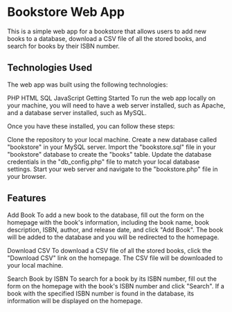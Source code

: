 # Bookstore Web App

This is a simple web app for a bookstore that allows users to add new books to a database, download a CSV file of all the stored books, and search for books by their ISBN number.

## Technologies Used
The web app was built using the following technologies:

PHP
HTML
SQL
JavaScript
Getting Started
To run the web app locally on your machine, you will need to have a web server installed, such as Apache, and a database server installed, such as MySQL.

Once you have these installed, you can follow these steps:

Clone the repository to your local machine.
Create a new database called "bookstore" in your MySQL server.
Import the "bookstore.sql" file in your "bookstore" database to create the "books" table.
Update the database credentials in the "db_config.php" file to match your local database settings.
Start your web server and navigate to the "bookstore.php" file in your browser.
## Features
Add Book
To add a new book to the database, fill out the form on the homepage with the book's information, including the book name, book description, ISBN, author, and release date, and click "Add Book". The book will be added to the database and you will be redirected to the homepage.

Download CSV
To download a CSV file of all the stored books, click the "Download CSV" link on the homepage. The CSV file will be downloaded to your local machine.

Search Book by ISBN
To search for a book by its ISBN number, fill out the form on the homepage with the book's ISBN number and click "Search". If a book with the specified ISBN number is found in the database, its information will be displayed on the homepage.
